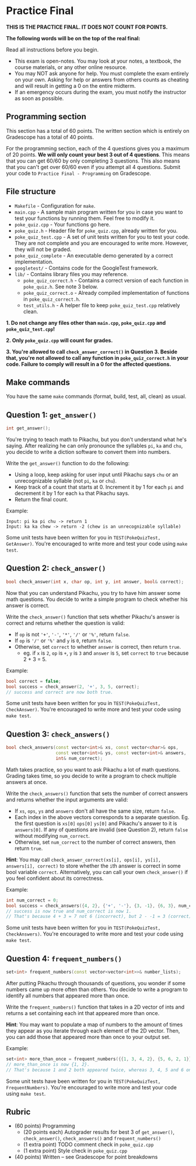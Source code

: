 # Practice Final

**THIS IS THE PRACTICE FINAL. IT DOES NOT COUNT FOR POINTS.**

**The following words will be on the top of the real final:**

Read all instructions before you begin.
* This exam is open-notes. You may look at your notes, a textbook, the course materials, or any other online resource.
* You may NOT ask anyone for help. You must complete the exam entirely on your own. Asking for help or answers from others counts as cheating and will result in getting a 0 on the entire midterm.
* If an emergency occurs during the exam, you must notify the instructor as soon as possible.

## Programming section

This section has a total of 60 points. The written section which is entirely on Gradescope has a total of 40 points.

For the programming section, each of the 4 questions gives you a maximum of 20 points. **We will only count your best 3 out of 4 questions**. This means that you can get 60/60 by only completing 3 questions. This also means that you can't get over 60/60 even if you attempt all 4 questions. Submit your code to `Practice Final - Programming` on Gradescope.

## File structure

* `Makefile` - Configuration for `make`.
* `main.cpp` - A sample main program written for you in case you want to test your functions by running them. Feel free to modify it.
* `poke_quiz.cpp` - Your functions go here.
* `poke_quiz.h` - Header file for `poke_quiz.cpp`, already written for you.
* `poke_quiz_test.cpp` - A set of unit tests written for you to test your code. They are not complete and you are encouraged to write more. However, they will not be graded.
* `poke_quiz_complete` - An executable demo generated by a correct implementation.
* `googletest/` - Contains code for the GoogleTest framework.
* `lib/` - Contains library files you may reference.
    * `poke_quiz_correct.h` - Contains a correct version of each function in `poke_quiz.h`. See note 3 below.
    * `poke_quiz_correct.o` - Already compiled implementation of functions in `poke_quiz_correct.h`.
    * `test_utils.h` - A helper file to keep `poke_quiz_test.cpp` relatively clean.

**1. Do not change any files other than `main.cpp`, `poke_quiz.cpp` and `poke_quiz_test.cpp`!**

**2. Only `poke_quiz.cpp` will count for grades.**

**3. You're allowed to call `check_answer_correct()` in Question 3. Beside that, you're not allowed to call any function in `poke_quiz_correct.h` in your code. Failure to comply will result in a 0 for the affected questions.**

## Make commands

You have the same `make` commands (format, build, test, all, clean) as usual.

## Question 1: `get_answer()`

```c++
int get_answer();
```

You're trying to teach math to Pikachu, but you don't understand what he's saying. After realizing he can only pronounce the syllables `pi`, `ka` and `chu`, you decide to write a diction software to convert them into numbers.

Write the `get_answer()` function to do the following:

- Using a loop, keep asking for user input until Pikachu says `chu` or an unrecognizable syllable (not `pi`, `ka` or `chu`).
- Keep track of a count that starts at 0. Increment it by 1 for each `pi` and decrement it by 1 for each `ka` that Pikachu says.
- Return the final count.

Example:
```
Input: pi ka pi chu -> return 1
Input: ka ka chew -> return -2 (chew is an unrecognizable syllable)
```

Some unit tests have been written for you in `TEST(PokeQuizTest, GetAnswer)`. You're encouraged to write more and test your code using `make test`.

## Question 2: `check_answer()`

```c++
bool check_answer(int x, char op, int y, int answer, bool& correct);
```

Now that you can understand Pikachu, you try to have him answer some math questions. You decide to write a simple program to check whether his answer is correct.

Write the `check_answer()` function that sets whether Pikachu's answer is correct and returns whether the question is valid:

- If `op` is not `'+'`, `'-'`, `'*'`, `'/'` or `'%'`, return `false`.
- If `op` is `'/'` or `'%'` and `y` is `0`, return `false`.
- Otherwise, set `correct` to whether `answer` is correct, then return `true`.
    - eg. if `x` is `2`, `op` is `+`, `y` is `3` and `answer` is `5`, set `correct` to `true` because 2 + 3 = 5.

Example:
```c++
bool correct = false;
bool success = check_answer(2, '+', 3, 5, correct);
// success and correct are now both true.
```

Some unit tests have been written for you in `TEST(PokeQuizTest, CheckAnswer)`. You're encouraged to write more and test your code using `make test`.

## Question 3: `check_answers()`

```c++
bool check_answers(const vector<int>& xs, const vector<char>& ops,
                   const vector<int>& ys, const vector<int>& answers,
                   int& num_correct);
```

Math takes practice, so you want to ask Pikachu a lot of math questions. Grading takes time, so you decide to write a program to check multiple answers at once.

Write the `check_answers()` function that sets the number of correct answers and returns whether the input arguments are valid:

- If `xs`, `ops`, `ys` and `answers` don't all have the same size, return `false`.
- Each index in the above vectors corresponds to a separate question. Eg. the first question is `xs[0]` `ops[0]` `ys[0]` and Pikachu's answer to it is `answers[0]`. If any of questions are invalid (see Question 2), return `false` without modifying `num_correct`.
- Otherwise, set `num_correct` to the number of correct answers, then return `true`.

**Hint**: You may call `check_answer_correct(xs[i], ops[i], ys[i], answers[i], correct)` to store whether the `i`th answer is correct in some bool variable `correct`. Alternatively, you can call your own `check_answer()` if you feel confident about its correctness.

Example:
```c++
int num_correct = 0;
bool success = check_answers({4, 2}, {'+', '-'}, {3, -1}, {6, 3}, num_correct);
// success is now true and num_correct is now 1.
// That's because 4 + 3 = 7 not 6 (incorrect), but 2 - -1 = 3 (correct).
```

Some unit tests have been written for you in `TEST(PokeQuizTest, CheckAnswers)`. You're encouraged to write more and test your code using `make test`.

## Question 4: `frequent_numbers()`

```c++
set<int> frequent_numbers(const vector<vector<int>>& number_lists);
```

After putting Pikachu through thousands of questions, you wonder if some numbers came up more often than others. You decide to write a program to identify all numbers that appeared more than once.

Write the `frequent_numbers()` function that takes in a 2D vector of ints and returns a set containing each int that appeared more than once.

**Hint**: You may want to populate a map of numbers to the amount of times they appear as you iterate through each element of the 2D vector. Then, you can add those that appeared more than once to your output set.

Example:
```c++
set<int> more_than_once = frequent_numbers({{1, 3, 4, 2}, {5, 6, 2, 1}});
// more_than_once is now {1, 2}.
// That's because 1 and 2 both appeared twice, whereas 3, 4, 5 and 6 only appeared once.
```

Some unit tests have been written for you in `TEST(PokeQuizTest, FrequentNumbers)`. You're encouraged to write more and test your code using `make test`.

## Rubric

* (60 points) Programming
  * (20 points each) Autograder results for best 3 of `get_answer()`, `check_answer()`, `check_answers()` and `frequent_numbers()`
  * (1 extra point) TODO comment check in `poke_quiz.cpp`
  * (1 extra point) Style check in `poke_quiz.cpp`
* (40 points) Written – see Gradescope for point breakdowns